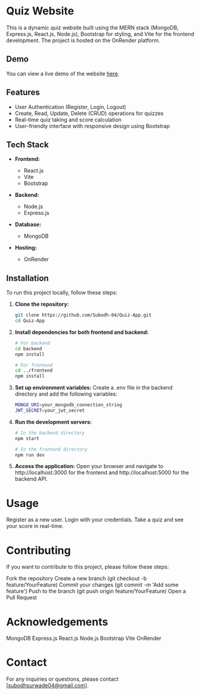# Quiz Website

This is a dynamic quiz website built using the MERN stack (MongoDB, Express.js, React.js, Node.js), Bootstrap for styling, and Vite for the frontend development. The project is hosted on the OnRender platform.

## Demo

You can view a live demo of the website [here](https://quizkarooo.onrender.com/).

## Features

- User Authentication (Register, Login, Logout)
- Create, Read, Update, Delete (CRUD) operations for quizzes
- Real-time quiz taking and score calculation
- User-friendly interface with responsive design using Bootstrap

## Tech Stack

- **Frontend:**
  - React.js
  - Vite
  - Bootstrap

- **Backend:**
  - Node.js
  - Express.js

- **Database:**
  - MongoDB

- **Hosting:**
  - OnRender

## Installation

To run this project locally, follow these steps:

1. **Clone the repository:**

   ```bash
   git clone https://github.com/Subodh-04/Quiz-App.git
   cd Quiz-App

2. **Install dependencies for both frontend and backend:**

   ```bash
   # For backend
   cd backend
   npm install

   # For frontend
   cd ../frontend
   npm install

3. **Set up environment variables:**
Create a .env file in the backend directory and add the following variables:
 
   ```bash
   MONGO_URI=your_mongodb_connection_string
   JWT_SECRET=your_jwt_secret

4. **Run the development servers:**
   ```bash
   # In the backend directory
   npm start

   # In the frontend directory 
   npm run dev

5. **Access the application:**
   Open your browser and navigate to http://localhost:3000 for the frontend and http://localhost:5000 for the backend API.

# Usage
Register as a new user.
Login with your credentials.
Take a quiz and see your score in real-time.

# Contributing
If you want to contribute to this project, please follow these steps:

Fork the repository
Create a new branch (git checkout -b feature/YourFeature)
Commit your changes (git commit -m 'Add some feature')
Push to the branch (git push origin feature/YourFeature)
Open a Pull Request

# Acknowledgements
MongoDB
Express.js
React.js
Node.js
Bootstrap
Vite
OnRender

# Contact
For any inquiries or questions, please contact [subodhsurwade04@gmail.com].
